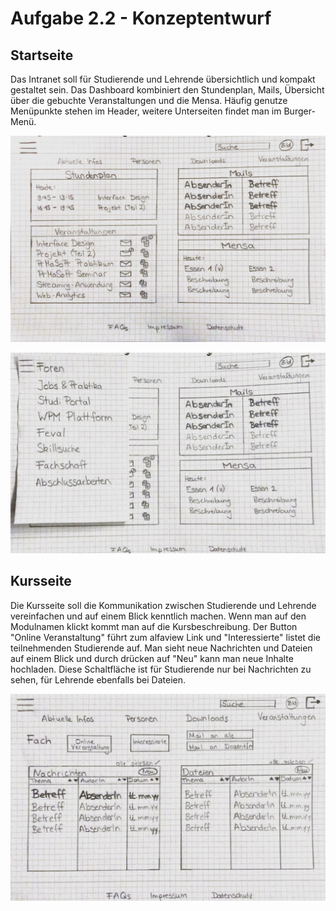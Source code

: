 # Aufgabe 2.2 - Konzeptentwurf

## Startseite

Das Intranet soll für Studierende und Lehrende übersichtlich und kompakt gestaltet sein. Das Dashboard kombiniert den Stundenplan, Mails, Übersicht über die gebuchte Veranstaltungen und die Mensa. Häufig genutze Menüpunkte stehen im Header, weitere Unterseiten findet man im Burger-Menü.

![](Startseite.jpg)

![](Startseite2.jpg)

## Kursseite

Die Kursseite soll die Kommunikation zwischen Studierende und Lehrende vereinfachen und auf einem Blick kenntlich machen. 
Wenn man auf den Modulnamen klickt kommt man auf die Kursbeschreibung. Der Button "Online Veranstaltung" führt zum alfaview Link und "Interessierte" listet die teilnehmenden Studierende auf. Man sieht neue Nachrichten und Dateien auf einem Blick und durch drücken auf "Neu" kann man neue Inhalte hochladen. Diese Schaltfläche ist für Studierende nur bei Nachrichten zu sehen, für Lehrende ebenfalls bei Dateien. 

![](Kursseite.jpg)

